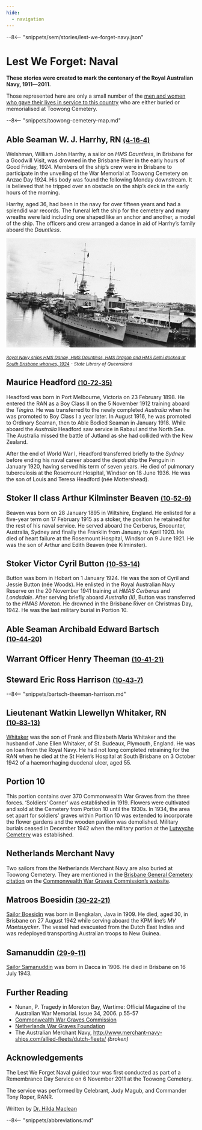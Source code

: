 ```yaml
---
hide:
  - navigation
---
```


--8<-- "snippets/sem/stories/lest-we-forget-navy.json"


# Lest We Forget: Naval  

**These stories were created to mark the centenary of the Royal Australian Navy, 1911—2011.**

Those represented here are only a small number of the [men and women who gave their lives in service to this country](https://www.cwgc.org/find-records/find-war-dead/search-results/?CemeteryExact=true&Cemetery=BRISBANE%20GENERAL%20(TOOWONG)%20CEMETERY&Size=100&Page=1) who are either buried or memorialised at Toowong Cemetery.

--8<-- "snippets/toowong-cemetery-map.md"

<!-- imange and caption 
Royal Australian Navy Official Badge Design of 1949
-->

## Able Seaman W. J. Harrhy, RN <small>[(4‑16‑4)](https://brisbane.discovereverafter.com/profile/31685023 "Go to Memorial Information" )</small>

Welshman, William John Harrhy, a sailor on *HMS Dauntless*, in Brisbane for a Goodwill Visit, was drowned in the Brisbane River in the early hours of Good Friday, 1924. Members of the ship’s crew were in Brisbane to participate in the unveiling of the War Memorial at Toowong Cemetery on Anzac Day 1924. His body was found the following Monday downstream. It is believed that he tripped over an obstacle on the ship’s deck in the early hours of the morning. 

Harrhy, aged 36, had been in the navy for over fifteen years and had a splendid war records. The funeral left the ship for the cemetery and many wreaths were laid including one shaped like an anchor and another, a model of the ship. The officers and crew arranged a dance in aid of Harrhy’s family aboard the *Dauntless*.

![Royal Navy ships HMS Danae, HMS Dauntless, HMS Dragon and HMS Delhi docked at South Brisbane wharves, 1924](../assets/docked-naval-ships-1924.jpg)

*<small>[Royal Navy ships HMS Danae, HMS Dauntless, HMS Dragon and HMS Delhi docked at South Brisbane wharves, 1924](http://onesearch.slq.qld.gov.au/permalink/f/1upgmng/slq_alma21220252580002061) - State Library of Queensland </small>*

## Maurice Headford <small>[(10‑72‑35)](https://brisbane.discovereverafter.com/profile/31988140 "Go to Memorial Information" )</small>

Headford was born in Port Melbourne, Victoria on 23 February 1898. He entered the RAN as a Boy Class II on the 5 November 1912 training aboard the *Tingira*. He was transferred to the newly completed *Australia* when he was promoted to Boy Class I a year later. In August 1916, he was promoted to Ordinary Seaman, then to Able Bodied Seaman in January 1918. While aboard the *Australia* Headford saw service in Rabaul and the North Sea. The Australia missed the battle of Jutland as she had collided with the New Zealand. 

After the end of World War I, Headford transferred briefly to the *Sydney* before ending his naval career aboard the depot ship the Penguin in January 1920, having served his term of seven years. He died of pulmonary tuberculosis at the Rosemount Hospital, Windsor on 18 June 1936. He was the son of Louis and Teresa Headford (née Mottershead).

## Stoker II class Arthur Kilminster Beaven <small>[(10‑52‑9)](https://brisbane.discovereverafter.com/profile/31774998 "Go to Memorial Information" )</small>

Beaven was born on 28 January 1895 in Wiltshire, England. He enlisted for a five-year term on 17 February 1915 as a stoker, the position he retained for the rest of his naval service. He served aboard the Cerberus, Encounter, Australia, Sydney and finally the Franklin from January to April 1920. He died of heart failure at the Rosemount Hospital, Windsor on 9 June 1921. He was the son of Arthur and Edith Beaven (née Kilminster).

## Stoker Victor Cyril Button <small>[(10‑53‑14)](https://brisbane.discovereverafter.com/profile/31702971 "Go to Memorial Information" )</small>

Button was born in Hobart on 1 January 1924. He was the son of Cyril and Jessie Button (née Woods). He enlisted in the Royal Australian Navy Reserve on the 20 November 1941 training at *HMAS Cerberus* and *Londsdale*. After serving briefly aboard *Australia (II)*, Button was transferred to the *HMAS Moreton*. He drowned in the Brisbane River on Christmas Day, 1942. He was the last military burial in Portion 10.

## Able Seaman Archibald Edward Bartsch <small>[(10‑44‑20)](https://brisbane.discovereverafter.com/profile/31781459 "Go to Memorial Information" )</small>

## Warrant Officer Henry Theeman <small>[(10‑41‑21)](https://brisbane.discovereverafter.com/profile/31808968 "Go to Memorial Information" )</small>

## Steward Eric Ross Harrison <small>[(10‑43‑7)](https://brisbane.discovereverafter.com/profile/31798041 "Go to Memorial Information" )</small>

--8<-- "snippets/bartsch-theeman-harrison.md"


## Lieutenant Watkin Llewellyn Whitaker, RN <small>[(10‑83‑13)](https://brisbane.discovereverafter.com/profile/31685954 "Go to Memorial Information" )</small>

[Whitaker](https://www.cwgc.org/find-records/find-war-dead/casualty-details/2242991/watkin-llewellyn-whitaker/) was the son of Frank and Elizabeth Maria Whitaker and the husband of Jane Ellen Whitaker, of St. Budeaux, Plymouth, England. He was on loan from the Royal Navy. He had not long completed retraining for the RAN when he died at the St Helen’s Hospital at South Brisbane on 3 October 1942 of a haemorrhaging duodenal ulcer, aged 55.

## Portion 10

This portion contains over 370 Commonwealth War Graves from the three forces. ‘Soldiers’ Corner’ was established in 1919. Flowers were cultivated and sold at the Cemetery from Portion 10 until the 1930s. In 1934, the area set apart for soldiers’ graves within Portion 10 was extended to incorporate the flower gardens and the wooden pavilion was demolished. Military burials ceased in December 1942 when the military portion at the [Lutwyche Cemetery](https://www.brisbane.qld.gov.au/community-and-safety/community-support/cemeteries/lutwyche-cemetery) was established.

## Netherlands Merchant Navy 

Two sailors from the Netherlands Merchant Navy are also buried at Toowong Cemetery. They are mentioned in the [Brisbane General Cemetery citation](https://www.cwgc.org/visit-us/find-cemeteries-memorials/cemetery-details/13707/brisbane-general-toowong-cemetery/) on the [Commonwealth War Graves Commission’s website](https://www.cwgc.org).

## Matroos Boesidin <small>[(30‑22‑21)](https://brisbane.discovereverafter.com/profile/31722603 "Go to Memorial Information" )</small>

[Sailor Boesidin](https://www.cwgc.org/find-records/find-war-dead/casualty-details/7510728/boesidien/) was born in Bengkalan, Java in 1909. He died, aged 30, in Brisbane on 27 August 1942 while serving aboard the KPM line’s *MV Maetsuycker*. The vessel had evacuated from the Dutch East Indies and was redeployed transporting Australian troops to New Guinea.

## Samanuddin <small>[(29‑9‑11)](https://brisbane.discovereverafter.com/profile/31842498 "Go to Memorial Information" )</small>

[Sailor Samanuddin](https://oorlogsgravenstichting.nl/personen/133335/samanuddin) was born in Dacca in 1906. He died in Brisbane on 16 July 1943.

## Further Reading

- Nunan, P. Tragedy in Moreton Bay, Wartime: Official Magazine of the Australian War Memorial. Issue 34, 2006. p.55-57
- [Commonwealth War Graves Commission](https://www.cwgc.org/) 
- [Netherlands War Graves Foundation](https://oorlogsgravenstichting.nl) 
- The Australian Merchant Navy, http://www.merchant-navy-ships.com/allied-fleets/dutch-fleets/ *(broken)*

## Acknowledgements 

The Lest We Forget Naval guided tour was first conducted as part of a Remembrance Day Service on 6 November 2011 at the Toowong Cemetery. 

The service was performed by Celebrant, Judy Magub, and Commander Tony Roper, RANR. 

Written by [Dr. Hilda Maclean](https://www.linkedin.com/in/dr-hilda-maclean-4819a711/)

<!--
<div class="noprint" markdown="1">
## Brochure

**[Download this walk](../assets/guides/lest-we-forget-navy.pdf)** - designed to be printed and folded in half to make an A5 brochure.

</div>
-->

--8<-- "snippets/abbreviations.md"
